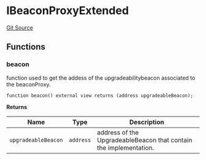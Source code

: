 # IBeaconProxyExtended
[Git Source](https://github.com/ArrakisFinance/arrakis-modular/blob/main/src/interfaces/IBeaconProxyExtended.sol)


## Functions
### beacon

function used to get the addess of the upgradeabilitybeacon associated
to the beaconProxy.


```solidity
function beacon() external view returns (address upgradeableBeacon);
```
**Returns**

|Name|Type|Description|
|----|----|-----------|
|`upgradeableBeacon`|`address`|address of the UpgradeableBeacon that contain the implementation.|


